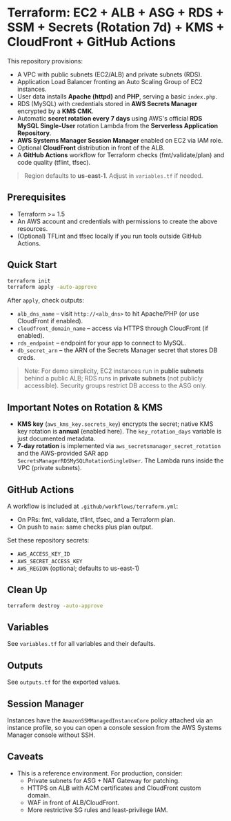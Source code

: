 
# Terraform: EC2 + ALB + ASG + RDS + SSM + Secrets (Rotation 7d) + KMS + CloudFront + GitHub Actions

This repository provisions:
- A VPC with public subnets (EC2/ALB) and private subnets (RDS).
- Application Load Balancer fronting an Auto Scaling Group of EC2 instances.
- User data installs **Apache (httpd)** and **PHP**, serving a basic `index.php`.
- RDS (MySQL) with credentials stored in **AWS Secrets Manager** encrypted by a **KMS CMK**.
- Automatic **secret rotation every 7 days** using AWS's official **RDS MySQL Single-User** rotation Lambda from the **Serverless Application Repository**.
- **AWS Systems Manager Session Manager** enabled on EC2 via IAM role.
- Optional **CloudFront** distribution in front of the ALB.
- A **GitHub Actions** workflow for Terraform checks (fmt/validate/plan) and code quality (tflint, tfsec).

> Region defaults to **us-east-1**. Adjust in `variables.tf` if needed.

## Prerequisites
- Terraform >= 1.5
- An AWS account and credentials with permissions to create the above resources.
- (Optional) TFLint and tfsec locally if you run tools outside GitHub Actions.

## Quick Start

```bash
terraform init
terraform apply -auto-approve
```

After `apply`, check outputs:
- `alb_dns_name` – visit `http://<alb_dns>` to hit Apache/PHP (or use CloudFront if enabled).
- `cloudfront_domain_name` – access via HTTPS through CloudFront (if enabled).
- `rds_endpoint` – endpoint for your app to connect to MySQL.
- `db_secret_arn` – the ARN of the Secrets Manager secret that stores DB creds.

> Note: For demo simplicity, EC2 instances run in **public subnets** behind a public ALB; RDS runs in **private subnets** (not publicly accessible). Security groups restrict DB access to the ASG only.

## Important Notes on Rotation & KMS
- **KMS key** (`aws_kms_key.secrets_key`) encrypts the secret; native KMS key rotation is **annual** (enabled here). The `key_rotation_days` variable is just documented metadata.
- **7-day rotation** is implemented via `aws_secretsmanager_secret_rotation` and the AWS-provided SAR app `SecretsManagerRDSMySQLRotationSingleUser`. The Lambda runs inside the VPC (private subnets).

## GitHub Actions
A workflow is included at `.github/workflows/terraform.yml`:
- On PRs: fmt, validate, tflint, tfsec, and a Terraform plan.
- On push to `main`: same checks plus plan output.

Set these repository secrets:
- `AWS_ACCESS_KEY_ID`
- `AWS_SECRET_ACCESS_KEY`
- `AWS_REGION` (optional; defaults to us-east-1)

## Clean Up
```bash
terraform destroy -auto-approve
```

## Variables
See `variables.tf` for all variables and their defaults.

## Outputs
See `outputs.tf` for the exported values.

## Session Manager
Instances have the `AmazonSSMManagedInstanceCore` policy attached via an instance profile, so you can open a console session from the AWS Systems Manager console without SSH.

## Caveats
- This is a reference environment. For production, consider:
  - Private subnets for ASG + NAT Gateway for patching.
  - HTTPS on ALB with ACM certificates and CloudFront custom domain.
  - WAF in front of ALB/CloudFront.
  - More restrictive SG rules and least-privilege IAM.
